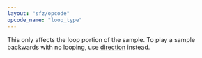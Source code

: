 ```yaml
---
layout: "sfz/opcode"
opcode_name: "loop_type"
---
```

This only affects the loop portion of the sample.
To play a sample backwards with no looping, use [direction](/opcodes/direction)
instead.
